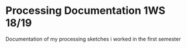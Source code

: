 # Processing Documentation 1WS 18/19 
Documentation of my processing sketches i worked in the first semester
